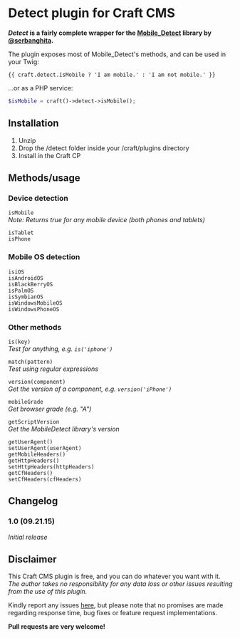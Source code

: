 # Detect plugin for Craft CMS


**_Detect_ is a fairly complete wrapper for the [Mobile_Detect](http://mobiledetect.net/) library by [@serbanghita](https://github.com/serbanghita).**  

The plugin exposes most of Mobile_Detect's methods, and can be used in your Twig:

```twig
{{ craft.detect.isMobile ? 'I am mobile.' : 'I am not mobile.' }}
```

...or as a PHP service:

```php
$isMobile = craft()->detect->isMobile();
```

## Installation
1. Unzip
2. Drop the /detect folder inside your /craft/plugins directory
3. Install in the Craft CP

## Methods/usage

### Device detection
```isMobile```  
_Note: Returns true for any mobile device (both phones and tablets)_    

```isTablet```   
```isPhone```  

### Mobile OS detection
```isiOS```  
```isAndroidOS```  
```isBlackBerryOS```  
```isPalmOS```  
```isSymbianOS```  
```isWindowsMobileOS```  
```isWindowsPhoneOS``` 

### Other methods

```is(key)```  
_Test for anything, e.g. ```is('iphone')```_  

```match(pattern)```  
_Test using regular expressions_  

```version(component)```  
_Get the version of a component, e.g. ```version('iPhone')```_  

```mobileGrade```  
_Get browser grade (e.g. "A")_  

```getScriptVersion```  
_Get the MobileDetect library's version_  

```getUserAgent()```  
```setUserAgent(userAgent)```  
```getMobileHeaders()```  
```getHttpHeaders()```  
```setHttpHeaders(httpHeaders)```  
```getCfHeaders()```  
```setCfHeaders(cfHeaders)```  

## Changelog

### 1.0 (09.21.15)
_Initial release_

## Disclaimer

This Craft CMS plugin is free, and you can do whatever you want with it. _The author takes no responsibility for any data loss or other issues resulting from the use of this plugin._   

Kindly report any issues [here](https://github.com/mmikkel/Detect-Craft/issues), but please note that no promises are made regarding response time, bug fixes or feature request implementations.

**Pull requests are very welcome!**

